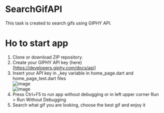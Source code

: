 # SearchGifAPI <br>
 This task is created to search gifs using GIPHY API. <br>
 # Ho to start app <br>
 1) Clone or download ZIP repository. <br>
 2) Create your GIPHY API key (here) [https://developers.giphy.com/docs/api] <br>
 3) Insert your API key in _key variable in home_page.dart and home_page_test.dart files <br>
 ![image](https://user-images.githubusercontent.com/108615436/204119071-30e5fb22-cb9a-4570-9b13-e6f5062d96f1.png)<br>
 ![image](https://user-images.githubusercontent.com/108615436/204119091-1aa21b48-20e3-4948-8e4e-699635004c0b.png)
 4) Press Ctrl+F5 to run app without debugging or in left upper corner Run > Run Without Debugging
 5) Search what gif you are looking, choose the best gif and enjoy it
 
 

